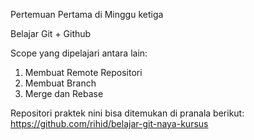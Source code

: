 Pertemuan Pertama di Minggu ketiga

Belajar Git + Github

Scope yang dipelajari antara lain:
1. Membuat Remote Repositori
2. Membuat Branch
3. Merge dan Rebase

Repositori praktek nini bisa ditemukan di pranala berikut: https://github.com/rihid/belajar-git-naya-kursus